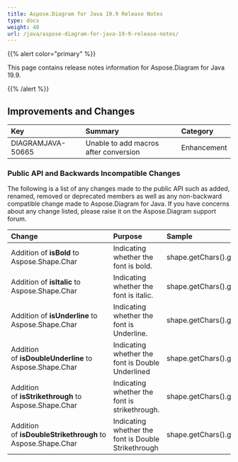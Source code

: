 ```yaml
---
title: Aspose.Diagram for Java 19.9 Release Notes
type: docs
weight: 40
url: /java/aspose-diagram-for-java-19-9-release-notes/
---
```


{{% alert color="primary" %}} 

This page contains release notes information for Aspose.Diagram for Java 19.9.

{{% /alert %}} 
## **Improvements and Changes**

|**Key**|**Summary**|**Category**|
| :- | :- | :- |
|DIAGRAMJAVA-50665|Unable to add macros after conversion|Enhancement|
### **Public API and Backwards Incompatible Changes**
The following is a list of any changes made to the public API such as added, renamed, removed or deprecated members as well as any non-backward compatible change made to Aspose.Diagram for Java. If you have concerns about any change listed, please raise it on the Aspose.Diagram support forum.

|**Change**|**Purpose**|**Sample**|
| :- | :- | :- |
|Addition of **isBold** to Aspose.Shape.Char|Indicating whether the font is bold.|shape.getChars().get(0).isBold()|
|Addition of **isItalic** to Aspose.Shape.Char|Indicating whether the font is italic.|shape.getChars().get(0).isItalic()|
|Addition of **isUnderline** to Aspose.Shape.Char|Indicating whether the font is Underline.|shape.getChars().get(0).isUnderline()|
|Addition of **isDoubleUnderline** to Aspose.Shape.Char|Indicating whether the font is Double Underlined|shape.getChars().get(0).isDoubleUnderline()|
|Addition of **isStrikethrough** to Aspose.Shape.Char|Indicating whether the font is strikethrough.|shape.getChars().get(0).isStrikethrough ()|
|Addition of **isDoubleStrikethrough** to Aspose.Shape.Char|Indicating whether the font is Double Strikethrough|shape.getChars().get(0).isDoubleStrikethrough()|

